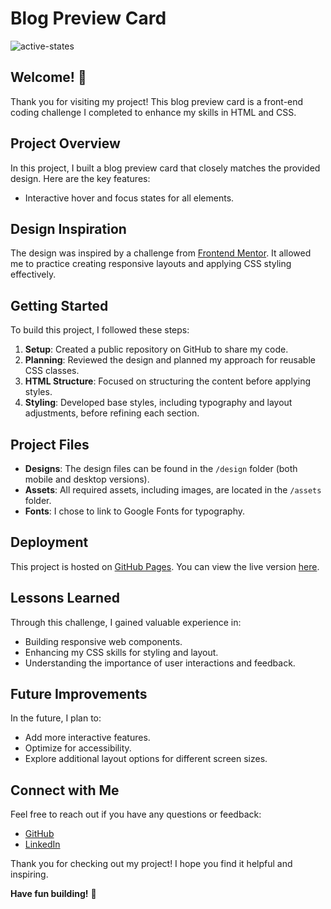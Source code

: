 # Blog Preview Card

![active-states](https://github.com/user-attachments/assets/2c6a9044-d211-4978-804f-4f1bc275d74e)


## Welcome! 👋

Thank you for visiting my project! This blog preview card is a front-end coding challenge I completed to enhance my skills in HTML and CSS.

## Project Overview

In this project, I built a blog preview card that closely matches the provided design. Here are the key features:

- Interactive hover and focus states for all elements.

## Design Inspiration

The design was inspired by a challenge from [Frontend Mentor](https://www.frontendmentor.io). It allowed me to practice creating responsive layouts and applying CSS styling effectively.

## Getting Started

To build this project, I followed these steps:

1. **Setup**: Created a public repository on GitHub to share my code.
2. **Planning**: Reviewed the design and planned my approach for reusable CSS classes.
3. **HTML Structure**: Focused on structuring the content before applying styles.
4. **Styling**: Developed base styles, including typography and layout adjustments, before refining each section.

## Project Files

- **Designs**: The design files can be found in the `/design` folder (both mobile and desktop versions).
- **Assets**: All required assets, including images, are located in the `/assets` folder.
- **Fonts**: I chose to link to Google Fonts for typography.

## Deployment

This project is hosted on [GitHub Pages](https://yourusername.github.io/blog-preview-card/). You can view the live version [here](https://yourusername.github.io/blog-preview-card/).

## Lessons Learned

Through this challenge, I gained valuable experience in:

- Building responsive web components.
- Enhancing my CSS skills for styling and layout.
- Understanding the importance of user interactions and feedback.

## Future Improvements

In the future, I plan to:

- Add more interactive features.
- Optimize for accessibility.
- Explore additional layout options for different screen sizes.

## Connect with Me

Feel free to reach out if you have any questions or feedback:

- [GitHub](https://github.com/salehjoseph)
- [LinkedIn](https://linkedin.com/in/sebaana-yusuf-215839247/)

Thank you for checking out my project! I hope you find it helpful and inspiring.

**Have fun building!** 🚀
